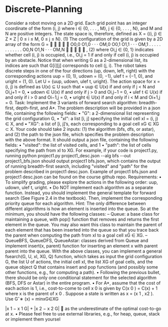 # Discrete-Planning
Consider a robot moving on a 2D grid. Each grid point has an integer coordinate
of the form (i, j) where i ∈ {0, . . . , M}, j ∈ {0, . . . , N}, and M and N are positive
integers. The state space is, therefore, defined as
X = {(i, j) ∈ Z × Z | 0 ≤ i ≤ M, 0 ≤ j ≤ N}. (1)
The configuration of the grid is given by a 2D array of the form
G =





O0,0 O1,0 · · · OM,0
O0,1 O1,1 · · · OM,1
.
.
.
.
.
.
.
.
.
.
.
.
O0,N O1,N · · · OM,N





, (2)
where Oi,j ∈ {0, 1} indicates whether cell (i, j) is occupied, i.e., Oi,j = 1 if and only if
cell (i, j) is occupied by an obstacle. Notice that when writing G as a 2-dimensional
list, its indices are such that G[i][j] corresponds to cell (j, i).
The robot takes discrete steps in one of the four directions (up, down, left, right)
with the corresponding actions uup = (0, 1), udown = (0, −1), ulef t = (−1, 0), and
uright = (1, 0). Let U = {uup, udown, ulef t, uright}. The action space for x = (i, j) is
defined as U(x) ⊆ U such that
• uup ∈ U(x) if and only if j < N and Oi,j+1 = 0,
• udown ∈ U(x) if and only if j > 0 and Oi,j−1 = 0,
• ulef t ∈ U(x) if and only if i > 0 and Oi−1,j = 0,
• uright ∈ U(x) if and only if i < M and Oi+1,j = 0.
Task: Implement the 3 variants of forward search algorithm: breadth-first, depth-first,
and A*. The problem description will be provided in a json file, containing the following
fields:
• "G": a 2-dimensional list representing the grid configuration G,
• "xI": a list [i, j] specifying the initial cell xI = (i, j) ∈ X, and
• "XG": a list of [i, j]’s, each corresponding to a goal cell xG ∈ XG ⊂ X.
Your code should take 2 inputs: (1) the algorithm (bfs, dfs, or astar), and (2) the
path to the json file, which specifies the problem description with the above format. It
should output a json file, containing the following fields:
• "visited": the list of visited cells, and
1
• "path": the list of cells specifying the path from xI to XG.
For example, if your code is project1.py, running
python project1.py project1_desc.json --alg bfs --out project1_bfs.json
should output project1 bfs.json, which contains the output of running breadth-first
search, including "visited" and "path" for the problem described in project1 desc.json.
Example of project1 bfs.json and project1 desc.json can be found on the course
github repo.
Requirements:
• To simplify grading, please explore the actions in the following order: uup, udown,
ulef t, uright.
• Do NOT implement each algorithm as a separate function. Instead, you should
implement the general template for forward search (See Figure 2.4 in the textbook).
Then, implement the corresponding priority queue for each algorithm.
Hint: The only difference between different algorithms is how an element is
inserted into the queue. So at the minimum, you should have the following classes:
– Queue: a base class for maintaining a queue, with pop() function that removes
and returns the first element in the queue. You may also want this class to
maintain the parent of each element that has been inserted into the queue so
that you trace back the parent when computing the path from xI to a goal
cell xG ∈ XG.
– QueueBFS, QueueDFS, QueueAstar: classes derived from Queue and implement
insert(x, parent) function for inserting an element x with parent parent
into the queue.
With the above classes, you can implement a general fsearch(G, U, xI, XG,
Q) function, which takes as input the grid configuration G, the list U of actions,
the initial cell xI, the list XG of goal cells, and the queue object Q that contains
insert and pop functions (and possibly some other functions, e.g., for computing
a path).
• Following the previous bullet, there should be only one conditional statement for
the selected algorithm (BFS, DFS or Astar) in the entire program.
• For A*, assume that the cost of each action is 1, i.e., cost-to-come to cell x
0
is given
by C(x
0
) = C(x) + 1 where x is the parent of x
0
. Suppose a state is written as
x = (x
1
, x2
). Use Gˆ∗
(x) = minxG∈XG

|x
1 − x
1
G| + |x
2 − x
2
G|

as the underestimate
of the optimal cost-to-go at x.
• Please feel free to use external libraries, e.g., for heap, queue, stack or implement
them yoursel
